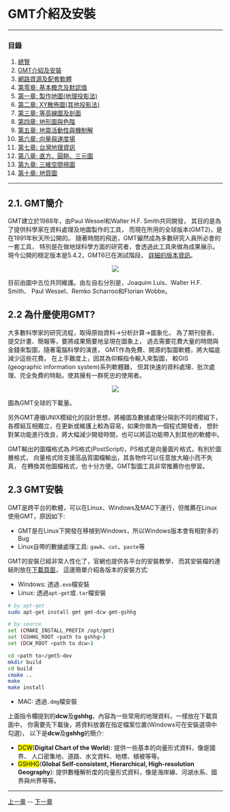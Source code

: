 
# GMT介紹及安裝

---

### 目錄
1. [總覽](/index.md)
2. [GMT介紹及安裝](/intro_install.md)
3. [網路資源及配套軟體](/net_software.md)
4. [第零章: 基本概念及默認值](/basic_defaults.md)
5. [第一章: 製作地圖(地理投影法)](/projection.md)
6. [第二章: XY散佈圖(其他投影法)](/xy_figure.md)
7. [第三章: 等高線圖及剖面](/contour_profile.md)
8. [第四章: 地形圖與色階](/topography_cpt.md)
9. [第五章: 地震活動性與機制解](/seismicity_meca.md)
10. [第六章: 向量與速度場](/vector_velocity.md)
11. [第七章: 台灣地理資訊](/taiwan_geography.md)
12. [第八章: 直方、圓餅、三元圖](/histo_pie_ternary.md)
13. [第九章: 三維空間視圖](/three_dimension.md)
14. [第十章: 地質圖](/geology_map.md)

---

## 2.1. GMT簡介

GMT建立於1988年，由Paul Wessel和Walter H.F. Smith共同開發，
其目的是為了提供科學家在資料處理及地圖製作的工具，
而現在所用的全球版本(GMT2)，是在1991年秋天所公開的。
隨著時間的飛逝，GMT儼然成為多數研究人員所必會的一套工具，
特別是在做地球科學方面的研究者，會透過此工具來做為成果展示。
現今公開的穩定版本是5.4.2，GMT6已在測試階段，
[詳細的版本資訊](https://www.soest.hawaii.edu/gmt/gmt/gmt_releases.html)。

<p align="center">
  <img src="fig/2_GMT5_Summit_2016.jpg"/>
</p>

目前由圖中五位共同維護。由左自右分別是，Joaquim Luis、Walter H.F. Smith、
Paul Wessel、Remko Scharroo和Florian Wobbe。

## 2.2 為什麼使用GMT?
大多數科學家的研究流程，取得原始資料->分析計算->圖象化，
為了期刊發表、提交計畫、簡報等，要將成果簡要地呈現在圖象上，
過去需要花費大量的時間與金錢來製圖，隨著電腦科學的演進，
GMT作為免費、開源的製圖軟體，將大幅底減少這些花費。
在上手難度上，因其為仰賴指令輸入來製圖，
較GIS (geographic information system)系列軟體難，
但其快速的資料處理、批次處理、完全免費的特點，使其擁有一群死忠的使用者。

<p align="center">
  <img src="fig/2_map_geoip_all.png"/>
</p>

圖為GMT全球的下載量。

另外GMT遵循UNIX模組化的設計思想，將繪圖及數據處理分隔到不同的模組下，
各模組互相獨立，在更新或維護上較為容易，如果你做為一個程式開發者，
想針對某功能進行改良，將大幅減少開發時間，也可以將這功能帶入到其他的軟體中。

GMT輸出的圖檔格式為.PS格式(PostScript)，PS格式是向量圖片格式，有別於圖層格式，
向量格式除支援高品質圖檔輸出，其各物件可以任意放大縮小而不失真，
在轉換其他圖檔格式，也十分方便。GMT製圖工具非常推薦你也學習。

## 2.3 GMT安裝
GMT是跨平台的軟體，可以在Linux、Windows及MAC下運行，但推薦在Linux使用GMT，原因如下:

* GMT是在Linux下開發在移植到Windows，所以Windows版本會有相對多的Bug
* Linux自帶的數據處理工具: `gawk`、`cut`、`paste`等

GMT的安裝已經非常人性化了，官網也提供各平台的安裝教學，
而其安裝檔的連結則放在[下載頁面](http://gmt.soest.hawaii.edu/projects/gmt/wiki/Download)，
這邊簡單介紹各版本的安裝方式:

* Windows: 透過`.exe`檔安裝
* Linux: 透過`apt-get`或`.tar`檔安裝

```bash
# by apt-get
sudo apt-get install gmt gmt-dcw gmt-gshhg

# by source
set (CMAKE_INSTALL_PREFIX /opt/gmt)
set (GSHHG_ROOT <path to gshhg>)
set (DCW_ROOT <path to dcw>)

cd <path to>/gmt5-dev
mkdir build
cd build
cmake ..
make
make install
```

* MAC: 透過`.dmg`檔安裝

上面指令欄提到的**dcw**及**gshhg**，內容為一些常用的地理資料，一樣放在下載頁面中，
你需要先下載後，將資料放置在指定檔案位置(Windows可在安裝選項中勾選)，
以下是**dcw**及**gshhg**的簡介:

* <mark>DCW</mark>(**Digital Chart of the World**): 提供一些基本的向量形式資料，像是國界、
人口密集地、道路、水文資料、地標、植被等等。
* <mark>GSHHG</mark>(**Global Self-consistent, Hierarchical, High-resolution Geography**):
提供數種解析度的向量形式資料，像是海岸線、河湖水系、國界與州界等等。

---

[上一章](/index.md) -- [下一章](/net_software.md)
